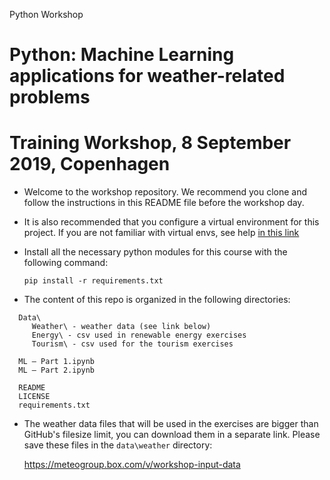 
Python Workshop

# Python: Machine Learning applications for weather-related problems
# Training Workshop, 8 September 2019, Copenhagen

- Welcome to the workshop repository. We recommend you clone and follow the instructions in this README file before the workshop day.

- It is also recommended that you configure a virtual environment for this project. If you are not familiar with virtual envs, see help [in this link](https://realpython.com/python-virtual-environments-a-primer/)

- Install all the necessary python modules for this course with the following command:

  `pip install -r requirements.txt`

- The content of this repo is organized in the following directories:

```
  Data\
     Weather\ - weather data (see link below)
     Energy\ - csv used in renewable energy exercises
     Tourism\ - csv used for the tourism exercises

  ML – Part 1.ipynb
  ML – Part 2.ipynb

  README
  LICENSE
  requirements.txt
```

- The weather data files that will be used in the exercises are bigger than GitHub's filesize limit, you can download them in a separate link. Please save these files in the `data\weather` directory:

  https://meteogroup.box.com/v/workshop-input-data
